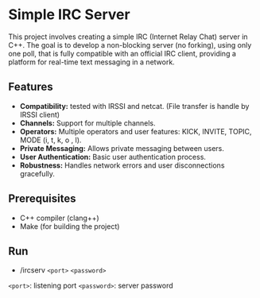 # Simple IRC Server

This project involves creating a simple IRC (Internet Relay Chat) server in C++. 
The goal is to develop a non-blocking server (no forking), using only one poll, that is fully compatible with an official IRC client, providing a platform for real-time text messaging in a network.

## Features

- **Compatibility:** tested with IRSSI and netcat. (File transfer is handle by IRSSI client)
- **Channels:** Support for multiple channels.
- **Operators:** Multiple operators and user features: KICK, INVITE, TOPIC, MODE (i, t, k, o , l).
- **Private Messaging:** Allows private messaging between users.
- **User Authentication:** Basic user authentication process.
- **Robustness:** Handles network errors and user disconnections gracefully.

## Prerequisites

- C++ compiler (clang++)
- Make (for building the project)

## Run

- /ircserv `<port>` `<password>`

`<port>`: listening port
`<password>`: server password
